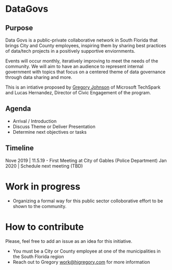 # DataGovs 
<blockquote class="imgur-embed-pub" lang="en" data-id="a/HkCv9Br"><a href="//imgur.com/a/HkCv9Br"></a></blockquote><script async src="//s.imgur.com/min/embed.js" charset="utf-8"></script>

## Purpose
Data Govs is a public-private collaborative network in South Florida that brings City and County employees, inspiring them by sharing best practices of data/tech projects in a positively supportive enviornments. 

Events will occur monthly, iteratively improving to meet the needs of the community. We will aim to have an audience to represent internal government with topics that focus on a centered theme of data governance through data sharing and more.
 
This is an intiative proposed by [Gregory Johnson](https://www.HiGregory.com/) of Microsoft TechSpark and Lucas Hernandez, Director of Civic Engagement of the program. 


## Agenda 

-  Arrival / Introduction
-  Discuss Theme or Deliver Presentation
-  Determine next objectives or tasks


## Timeline

Nove 2019 | 11.5.19 - First Meeting at City of Gables (Police Department)
Jan 2020 | Schedule next meeting (TBD)

# Work in progress
- Organizing a formal way for this public sector colloborative effort to be shown to the community.

# How to contribute
Please, feel free to add an issue as an idea for this initiative.

- You must be a City or County employee at one of the municipalities in the South Florida region
- Reach out to Gregory work@higregory.com for more information


